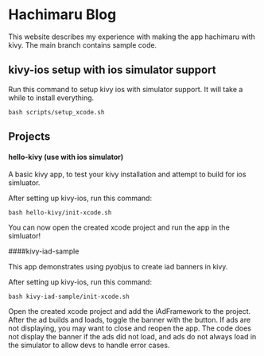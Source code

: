 Hachimaru Blog
==============

This website describes my experience with making the app hachimaru with kivy. The main branch contains sample code.


## kivy-ios setup with ios simulator support

Run this command to setup kivy ios with simulator support. It will take a while to install everything.

    bash scripts/setup_xcode.sh

## Projects


#### hello-kivy (use with ios simulator)

A basic kivy app, to test your kivy installation and attempt to build for ios simluator. 

After setting up kivy-ios, run this command:

    bash hello-kivy/init-xcode.sh

You can now open the created xcode project and run the app in the simluator!


####kivy-iad-sample

This app demonstrates using pyobjus to create iad banners in kivy.

After setting up kivy-ios, run this command:

    bash kivy-iad-sample/init-xcode.sh

Open the created xcode project and add the iAdFramework to the project. After the ad builds and loads, toggle the banner with the button. If ads are not displaying, you may want to close and reopen the app. The code does not display the banner if the ads did not load, and ads do not always load in the simulator to allow devs to handle error cases.